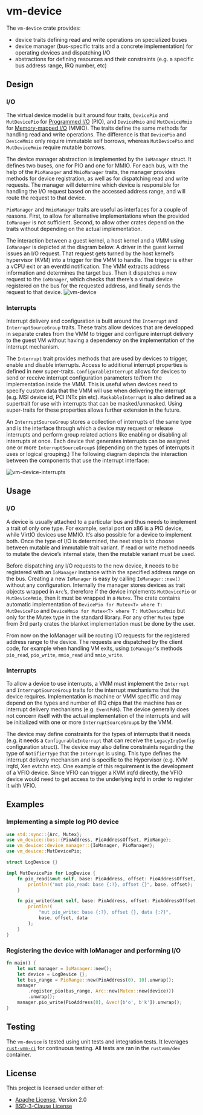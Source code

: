 # vm-device

The `vm-device` crate provides:
* device traits defining read and write operations on specialized buses
* device manager (bus-specific traits and a concrete implementation) for
operating devices and dispatching I/O
* abstractions for defining resources and their constraints (e.g. a specific bus
address range, IRQ number, etc)

## Design

### I/O

The virtual device model is built around four traits, `DevicePio` and
`MutDevicePio` for
[Programmed I/O](https://en.wikipedia.org/wiki/Programmed_input%E2%80%93output)
(PIO), and `DeviceMmio` and `MutDeviceMmio` for
[Memory-mapped I/O](https://en.wikipedia.org/wiki/Memory-mapped_I/O)
(MMIO). The traits define the same methods for handling read and write
operations. The difference is that `DevicePio` and `DeviceMmio` only require
immutable self borrows, whereas `MutDevicePio` and `MutDeviceMmio` require
mutable borrows.

The device manager abstraction is implemented by the `IoManager` struct. It
defines two buses, one for PIO and one for MMIO. For each bus, with the help of
the `PioManager` and `MmioManager` traits, the manager provides methods for
device registration, as well as for dispatching read and write requests.
The manager will determine which device is responsible for handling the I/O
request based on the accessed address range, and will route the request to that
device.

`PioManager` and `MmioManager` traits are useful as interfaces for a couple of
reasons. First, to allow for alternative implementations when the provided
`IoManager` is not sufficient. Second, to allow other crates depend on the
traits without depending on the actual implementation.

The interaction between a guest kernel, a host kernel and a VMM using
`IoManager` is depicted at the diagram below. A driver in the guest kernel
issues an I/O request. That request gets turned by the host kernel’s hypervisor
(KVM) into a trigger for the VMM to handle. The trigger is either a vCPU exit or
an eventfd notification. The VMM extracts address information and determines the
target bus. Then it dispatches a new request to the `IoManager`, which checks
that there’s a virtual device registered on the bus for the requested address,
and finally sends the request to that device.
![vm-device](https://user-images.githubusercontent.com/241037/143853115-b1526028-6836-4845-a311-71cf989c60ef.png)

### Interrupts

Interrupt delivery and configuration is built around the `Interrupt` and
`InterruptSourceGroup` traits. These traits allow devices that are developped in
separate crates from the VMM to trigger and configure interrupt delivery to the
guest VM without having a dependency on the implementation of the interrupt
mechanism.

The `Interrupt` trait provides methods that are used by devices to trigger,
enable and disable interrupts. Access to additional interrupt properties 
is defined in new super-traits. `ConfigurableInterrupt` allows for devices to
send or receive interrupt configuration parameters to/from the implementation
inside the VMM. This is useful when devices need to specify custom data that
the VMM will use when delivering the interrupt (e.g. MSI device id, PCI
INTx pin etc).
`MaskableInterrupt` is also defined as a supertrait for use with interrupts
that can be masked/unmasked.
Using super-traits for these properties allows further extension in the future.

An `InterruptSourceGroup` stores a collection of interrupts of the same type and
is the interface through which a device may request or release interrupts and
perform group related actions like enabling or disabling all interrupts at once.
Each device that generates interrupts can be assigned one or more
`InterruptSourceGroup`s (depending on the types of interrupts it uses or logical
grouping.) The following diagram depincts the interaction between the components
that use the interrupt interface:

![vm-device-interrupts](https://user-images.githubusercontent.com/86006646/148783015-fea49a7c-cff8-4ec7-8766-00b0baed41c5.png)

## Usage

### I/O
A device is usually attached to a particular bus and thus needs to implement a
trait of only one type. For example, serial port on x86 is a PIO device, while
VirtIO devices use MMIO. It’s also possible for a device to implement both. Once
the type of I/O is determined, the next step is to choose between mutable and
immutable trait variant. If read or write method needs to mutate the device’s
internal state, then the mutable variant must be used.

Before dispatching any I/O requests to the new device, it needs to be registered
with an `IoManager` instance within the specified address range on the bus.
Creating a new `IoManager` is easy by calling `IoManager::new()` without any
configuration. Internally the manager stores devices as trait objects wrapped
in `Arc`’s, therefore if the device implements `MutDevicePio` or
`MutDeviceMmio`, then it must be wrapped in a `Mutex`. The crate contains
automatic implementation of `DevicePio for Mutex<T> where T: MutDevicePio`
and `DeviceMmio for Mutex<T> where T: MutDeviceMmio` but only for the Mutex
type in the standard library. For any other `Mutex` type from 3rd party crates
the blanket implementation must be done by the user.

From now on the IoManager will be routing I/O requests for the registered
address range to the device. The requests are dispatched by the client code, for
example when handling VM exits, using `IoManager`'s methods `pio_read`,
`pio_write`, `mmio_read` and `mmio_write`.

### Interrupts

To allow a device to use interrupts, a VMM must implement the `Interrupt` and
`InterruptSourceGroup` traits for the interrupt mechanisms that the device requires.
Implementation is machine or VMM speciffic and may depend on the types and number
of IRQ chips that the machine has or interrupt delivery mechanisms (e.g. `EventFd`s).
The device generally does not concern itself with the actual implementation of
the interrupts and will be initialized with one or more `InterruptSourceGroup`s
by the VMM.

The device may define constraints for the types of interrupts that it needs
(e.g. it needs a `ConfigurableInterrupt` that can receive the `LegacyIrqConfig`
configuration struct).
The device may also define constraints regarding the type of `NotifierType` that the
`Interrupt` is using. This type defines the interrupt delivery mechanism and is
specific to the Hypervisor (e.g. KVM irqfd, Xen evtchn etc).
One example of this requirement is the development of a VFIO device. Since VFIO
can trigger a KVM irqfd directly, the VFIO device would need to get access to the
underlying irqfd in order to register it with VFIO.

## Examples

### Implementing a simple log PIO device

```rust
use std::sync::{Arc, Mutex};
use vm_device::bus::{PioAddress, PioAddressOffset, PioRange};
use vm_device::device_manager::{IoManager, PioManager};
use vm_device::MutDevicePio;

struct LogDevice {}

impl MutDevicePio for LogDevice {
    fn pio_read(&mut self, base: PioAddress, offset: PioAddressOffset, _data: &mut [u8]) {
        println!("mut pio_read: base {:?}, offset {}", base, offset);
    }

    fn pio_write(&mut self, base: PioAddress, offset: PioAddressOffset, data: &[u8]) {
        println!(
            "mut pio_write: base {:?}, offset {}, data {:?}",
            base, offset, data
        );
    }
}
```

### Registering the device with IoManager and performing I/O

```rust
fn main() {
    let mut manager = IoManager::new();
    let device = LogDevice {};
    let bus_range = PioRange::new(PioAddress(0), 10).unwrap();
    manager
        .register_pio(bus_range, Arc::new(Mutex::new(device)))
        .unwrap();
    manager.pio_write(PioAddress(0), &vec![b'o', b'k']).unwrap();
}
```

## Testing

The `vm-device` is tested using unit tests and integration tests.
It leverages [`rust-vmm-ci`](https://github.com/rust-vmm/rust-vmm-ci)
for continuous testing. All tests are ran in the `rustvmm/dev` container.

## License

This project is licensed under either of:

- [Apache License](http://www.apache.org/licenses/LICENSE-2.0), Version 2.0
- [BSD-3-Clause License](https://opensource.org/licenses/BSD-3-Clause)

